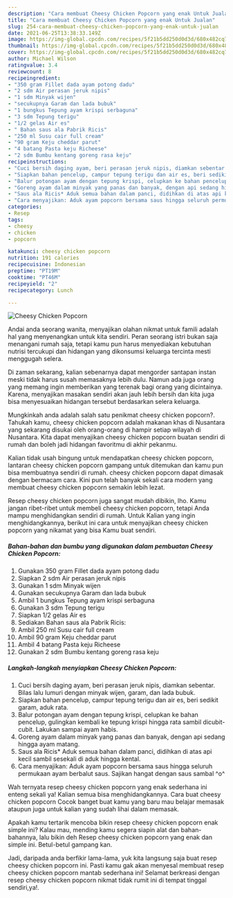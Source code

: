 ```yaml
---
description: "Cara membuat Cheesy Chicken Popcorn yang enak Untuk Jualan"
title: "Cara membuat Cheesy Chicken Popcorn yang enak Untuk Jualan"
slug: 254-cara-membuat-cheesy-chicken-popcorn-yang-enak-untuk-jualan
date: 2021-06-25T13:38:33.149Z
image: https://img-global.cpcdn.com/recipes/5f21b5dd250d0d3d/680x482cq70/cheesy-chicken-popcorn-foto-resep-utama.jpg
thumbnail: https://img-global.cpcdn.com/recipes/5f21b5dd250d0d3d/680x482cq70/cheesy-chicken-popcorn-foto-resep-utama.jpg
cover: https://img-global.cpcdn.com/recipes/5f21b5dd250d0d3d/680x482cq70/cheesy-chicken-popcorn-foto-resep-utama.jpg
author: Michael Wilson
ratingvalue: 3.4
reviewcount: 8
recipeingredient:
- "350 gram Fillet dada ayam potong dadu"
- "2 sdm Air perasan jeruk nipis"
- "1 sdm Minyak wijen"
- "secukupnya Garam dan lada bubuk"
- "1 bungkus Tepung ayam krispi serbaguna"
- "3 sdm Tepung terigu"
- "1/2 gelas Air es"
- " Bahan saus ala Pabrik Ricis"
- "250 ml Susu cair full cream"
- "90 gram Keju cheddar parut"
- "4 batang Pasta keju Richeese"
- "2 sdm Bumbu kentang goreng rasa keju"
recipeinstructions:
- "Cuci bersih daging ayam, beri perasan jeruk nipis, diamkan sebentar. Bilas lalu lumuri dengan minyak wijen, garam, dan lada bubuk."
- "Siapkan bahan pencelup, campur tepung terigu dan air es, beri sedikit garam, aduk rata."
- "Balur potongan ayam dengan tepung krispi, celupkan ke bahan pencelup, gulingkan kembali ke tepung krispi hingga rata sambil dicubit-cubit. Lakukan sampai ayam habis."
- "Goreng ayam dalam minyak yang panas dan banyak, dengan api sedang hingga ayam matang."
- "Saus ala Ricis* Aduk semua bahan dalam panci, didihkan di atas api kecil sambil sesekali di aduk hingga kental."
- "Cara menyajikan: Aduk ayam popcorn bersama saus hingga seluruh permukaan ayam berbalut saus. Sajikan hangat dengan saus sambal ^o^"
categories:
- Resep
tags:
- cheesy
- chicken
- popcorn

katakunci: cheesy chicken popcorn 
nutrition: 191 calories
recipecuisine: Indonesian
preptime: "PT19M"
cooktime: "PT46M"
recipeyield: "2"
recipecategory: Lunch

---
```



![Cheesy Chicken Popcorn](https://img-global.cpcdn.com/recipes/5f21b5dd250d0d3d/680x482cq70/cheesy-chicken-popcorn-foto-resep-utama.jpg)

Andai anda seorang wanita, menyajikan olahan nikmat untuk famili adalah hal yang menyenangkan untuk kita sendiri. Peran seorang istri bukan saja menangani rumah saja, tetapi kamu pun harus menyediakan kebutuhan nutrisi tercukupi dan hidangan yang dikonsumsi keluarga tercinta mesti menggugah selera.

Di zaman  sekarang, kalian sebenarnya dapat mengorder santapan instan meski tidak harus susah memasaknya lebih dulu. Namun ada juga orang yang memang ingin memberikan yang terenak bagi orang yang dicintainya. Karena, menyajikan masakan sendiri akan jauh lebih bersih dan kita juga bisa menyesuaikan hidangan tersebut berdasarkan selera keluarga. 



Mungkinkah anda adalah salah satu penikmat cheesy chicken popcorn?. Tahukah kamu, cheesy chicken popcorn adalah makanan khas di Nusantara yang sekarang disukai oleh orang-orang di hampir setiap wilayah di Nusantara. Kita dapat menyajikan cheesy chicken popcorn buatan sendiri di rumah dan boleh jadi hidangan favoritmu di akhir pekanmu.

Kalian tidak usah bingung untuk mendapatkan cheesy chicken popcorn, lantaran cheesy chicken popcorn gampang untuk ditemukan dan kamu pun bisa membuatnya sendiri di rumah. cheesy chicken popcorn dapat dimasak dengan bermacam cara. Kini pun telah banyak sekali cara modern yang membuat cheesy chicken popcorn semakin lebih lezat.

Resep cheesy chicken popcorn juga sangat mudah dibikin, lho. Kamu jangan ribet-ribet untuk membeli cheesy chicken popcorn, tetapi Anda mampu menghidangkan sendiri di rumah. Untuk Kalian yang ingin menghidangkannya, berikut ini cara untuk menyajikan cheesy chicken popcorn yang nikamat yang bisa Kamu buat sendiri.

<!--inarticleads1-->

##### Bahan-bahan dan bumbu yang digunakan dalam pembuatan Cheesy Chicken Popcorn:

1. Gunakan 350 gram Fillet dada ayam potong dadu
1. Siapkan 2 sdm Air perasan jeruk nipis
1. Gunakan 1 sdm Minyak wijen
1. Gunakan secukupnya Garam dan lada bubuk
1. Ambil 1 bungkus Tepung ayam krispi serbaguna
1. Gunakan 3 sdm Tepung terigu
1. Siapkan 1/2 gelas Air es
1. Sediakan  Bahan saus ala Pabrik Ricis:
1. Ambil 250 ml Susu cair full cream
1. Ambil 90 gram Keju cheddar parut
1. Ambil 4 batang Pasta keju Richeese
1. Gunakan 2 sdm Bumbu kentang goreng rasa keju




<!--inarticleads2-->

##### Langkah-langkah menyiapkan Cheesy Chicken Popcorn:

1. Cuci bersih daging ayam, beri perasan jeruk nipis, diamkan sebentar. Bilas lalu lumuri dengan minyak wijen, garam, dan lada bubuk.
1. Siapkan bahan pencelup, campur tepung terigu dan air es, beri sedikit garam, aduk rata.
1. Balur potongan ayam dengan tepung krispi, celupkan ke bahan pencelup, gulingkan kembali ke tepung krispi hingga rata sambil dicubit-cubit. Lakukan sampai ayam habis.
1. Goreng ayam dalam minyak yang panas dan banyak, dengan api sedang hingga ayam matang.
1. Saus ala Ricis* Aduk semua bahan dalam panci, didihkan di atas api kecil sambil sesekali di aduk hingga kental.
1. Cara menyajikan: Aduk ayam popcorn bersama saus hingga seluruh permukaan ayam berbalut saus. Sajikan hangat dengan saus sambal ^o^




Wah ternyata resep cheesy chicken popcorn yang enak sederhana ini enteng sekali ya! Kalian semua bisa menghidangkannya. Cara buat cheesy chicken popcorn Cocok banget buat kamu yang baru mau belajar memasak ataupun juga untuk kalian yang sudah lihai dalam memasak.

Apakah kamu tertarik mencoba bikin resep cheesy chicken popcorn enak simple ini? Kalau mau, mending kamu segera siapin alat dan bahan-bahannya, lalu bikin deh Resep cheesy chicken popcorn yang enak dan simple ini. Betul-betul gampang kan. 

Jadi, daripada anda berfikir lama-lama, yuk kita langsung saja buat resep cheesy chicken popcorn ini. Pasti kamu gak akan menyesal membuat resep cheesy chicken popcorn mantab sederhana ini! Selamat berkreasi dengan resep cheesy chicken popcorn nikmat tidak rumit ini di tempat tinggal sendiri,ya!.

